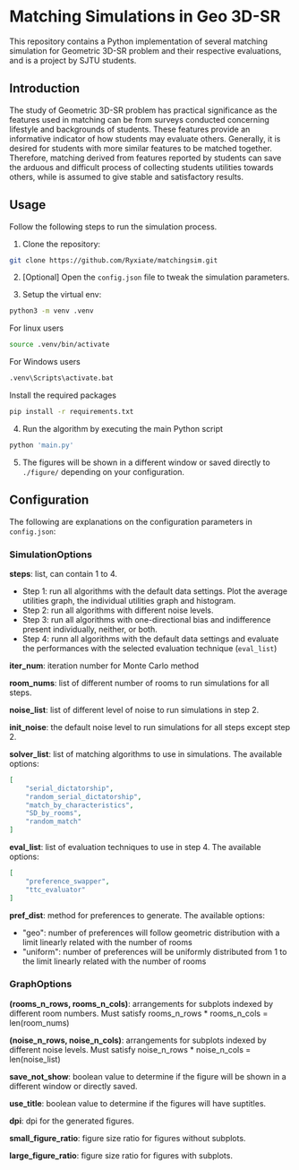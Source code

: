 # Matching Simulations in Geo 3D-SR

This repository contains a Python implementation of several matching simulation for Geometric 3D-SR problem and their respective evaluations, and is a project by SJTU students.

## Introduction

The study of Geometric 3D-SR problem has practical significance as the features used in matching can be from surveys conducted concerning lifestyle and backgrounds of students. These features provide an informative indicator of how students may evaluate others. Generally, it is desired for students with more similar features to be matched together. Therefore, matching derived from features reported by students can save the arduous and difficult process of collecting students utilities towards others, while is assumed to give stable and satisfactory results.

## Usage

Follow the following steps to run the simulation process.

1. Clone the repository:

```bash
git clone https://github.com/Ryxiate/matchingsim.git
```

2. \[Optional\] Open the `config.json` file to tweak the simulation parameters.

3. Setup the virtual env:

```bash
python3 -m venv .venv
```
For linux users
```bash
source .venv/bin/activate
```
For Windows users
```bash
.venv\Scripts\activate.bat
```
Install the required packages
```bash
pip install -r requirements.txt
```

4. Run the algorithm by executing the main Python script

```bash
python 'main.py'
```

5. The figures will be shown in a different window or saved directly to `./figure/` depending on your configuration.

## Configuration

The following are explanations on the configuration parameters in `config.json`:

### SimulationOptions
__steps__: list, can contain 1 to 4.
- Step 1: run all algorithms with the default data settings. Plot the average utilities graph, the individual utilities graph and histogram.
- Step 2: run all algorithms with different noise levels.
- Step 3: run all algorithms with one-directional bias and indifference present individually, neither, or both.
- Step 4: runn all algorithms with the default data settings and evaluate the performances with the selected evaluation technique (`eval_list`)

__iter_num__: iteration number for Monte Carlo method

__room_nums__: list of different number of rooms to run simulations for all steps.

__noise_list__: list of different level of noise to run simulations in step 2.

__init_noise__: the default noise level to run simulations for all steps except step 2.

__solver_list__: list of matching algorithms to use in simulations. The available options:
```json
[
    "serial_dictatorship", 
    "random_serial_dictatorship",
    "match_by_characteristics", 
    "SD_by_rooms", 
    "random_match"
]
```
__eval_list__: list of evaluation techniques to use in step 4. The available options:
```json
[
    "preference_swapper", 
    "ttc_evaluator"
]
```
__pref_dist__: method for preferences to generate. The available options:
- "geo": number of preferences will follow geometric distribution with a limit linearly related with the number of rooms
- "uniform": number of preferences will be uniformly distributed from 1 to the limit linearly related with the number of rooms

### GraphOptions
__(rooms_n_rows, rooms_n_cols)__: arrangements for subplots indexed by different room numbers. Must satisfy rooms_n_rows * rooms_n_cols = len(room_nums)

__(noise_n_rows, noise_n_cols)__: arrangements for subplots indexed by different noise levels. Must satisfy noise_n_rows * noise_n_cols = len(noise_list)

__save_not_show__: boolean value to determine if the figure will be shown in a different window or directly saved.

__use_title__: boolean value to determine if the figures will have suptitles.

__dpi__: dpi for the generated figures.

__small_figure_ratio__: figure size ratio for figures without subplots.

__large_figure_ratio__: figure size ratio for figures with subplots.